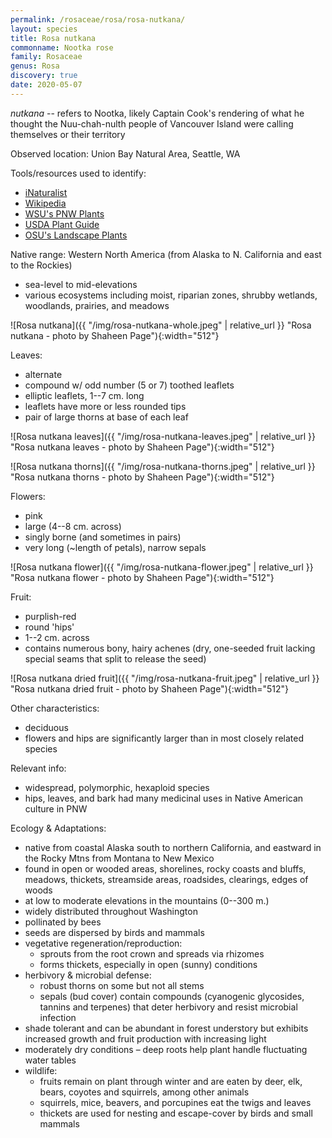 ```yaml
---
permalink: /rosaceae/rosa/rosa-nutkana/
layout: species
title: Rosa nutkana
commonname: Nootka rose
family: Rosaceae
genus: Rosa
discovery: true
date: 2020-05-07
---
```


*nutkana* -- refers to Nootka, likely Captain Cook's rendering of what he thought the Nuu-chah-nulth people of Vancouver Island were calling themselves or their territory

Observed location: Union Bay Natural Area, Seattle, WA

Tools/resources used to identify:
  - [iNaturalist](https://www.inaturalist.org/taxa/78883-Rosa-nutkana)
  - [Wikipedia](https://en.wikipedia.org/wiki/Rosa_nutkana)
  - [WSU's PNW Plants](http://pnwplants.wsu.edu/PlantDisplay.aspx?PlantID=301)
  - [USDA Plant Guide](https://plants.usda.gov/plantguide/pdf/pg_ronu.pdf)
  - [OSU's Landscape Plants](https://landscapeplants.oregonstate.edu/plants/rosa-nutkana)

Native range: Western North America (from Alaska to N. California and east to the Rockies)
  - sea-level to mid-elevations
  - various ecosystems including moist, riparian zones, shrubby wetlands, woodlands, prairies, and meadows

![Rosa nutkana]({{ "/img/rosa-nutkana-whole.jpeg" | relative_url }} "Rosa nutkana - photo by Shaheen Page"){:width="512"}

Leaves:
  - alternate
  - compound w/ odd number (5 or 7) toothed leaflets
  - elliptic leaflets, 1--7 cm. long
  - leaflets have more or less rounded tips
  - pair of large thorns at base of each leaf

![Rosa nutkana leaves]({{ "/img/rosa-nutkana-leaves.jpeg" | relative_url }} "Rosa nutkana leaves - photo by Shaheen Page"){:width="512"}

![Rosa nutkana thorns]({{ "/img/rosa-nutkana-thorns.jpeg" | relative_url }} "Rosa nutkana thorns - photo by Shaheen Page"){:width="512"}

Flowers:
  - pink
  - large (4--8 cm. across)
  - singly borne (and sometimes in pairs)
  - very long (~length of petals), narrow sepals

![Rosa nutkana flower]({{ "/img/rosa-nutkana-flower.jpeg" | relative_url }} "Rosa nutkana flower - photo by Shaheen Page"){:width="512"}

Fruit:
  - purplish-red
  - round 'hips'
  - 1--2 cm. across
  - contains numerous bony, hairy achenes (dry, one-seeded fruit lacking special seams that split to release the seed)

![Rosa nutkana dried fruit]({{ "/img/rosa-nutkana-fruit.jpeg" | relative_url }} "Rosa nutkana dried fruit - photo by Shaheen Page"){:width="512"}

Other characteristics:
  - deciduous
  - flowers and hips are significantly larger than in most closely related species

Relevant info:
  - widespread, polymorphic, hexaploid species
  - hips, leaves, and bark had many medicinal uses in Native American culture in PNW

Ecology & Adaptations:
  - native from coastal Alaska south to northern California, and eastward in the Rocky Mtns from Montana to New Mexico
  - found in open or wooded areas, shorelines, rocky coasts and bluffs, meadows, thickets, streamside areas, roadsides, clearings, edges of woods
  - at low to moderate elevations in the mountains (0--300 m.)
  - widely distributed throughout Washington
  - pollinated by bees
  - seeds are dispersed by birds and mammals
  - vegetative regeneration/reproduction:
    - sprouts from the root crown and spreads via rhizomes
    - forms thickets, especially in open (sunny) conditions
  - herbivory & microbial defense:
    - robust thorns on some but not all stems
    - sepals (bud cover) contain compounds (cyanogenic glycosides, tannins and terpenes) that deter herbivory and resist microbial infection
  - shade tolerant and can be abundant in forest understory but exhibits increased growth and fruit production with increasing light
  - moderately dry conditions – deep roots help plant handle fluctuating water tables
  - wildlife:
    - fruits remain on plant through winter and are eaten by deer, elk, bears, coyotes and squirrels, among other animals
    - squirrels, mice, beavers, and porcupines eat the twigs and leaves
    - thickets are used for nesting and escape-cover by birds and small mammals
